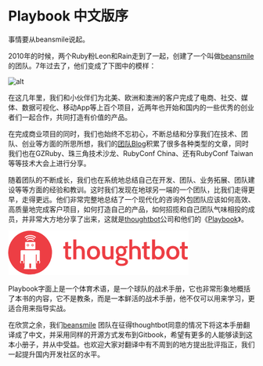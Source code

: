 # Playbook 中文版序

事情要从beansmile说起。

2010年的时候，两个Ruby粉Leon和Rain走到了一起，创建了一个叫做[beansmile](http://www.beansmile.com/) 的团队。7年过去了，他们变成了下图中的模样：

![alt](http://beantalk.net/static/upload/201610/S8XRUkrMmvzk1BhEZFamBzRY.jpg)

在这几年里，我们和小伙伴们为北美、欧洲和澳洲的客户完成了电商、社交、媒体、数据可视化、移动App等上百个项目，近两年也开始和国内的一些优秀的创业者们一起合作，共同打造有价值的产品。

在完成商业项目的同时，我们也始终不忘初心，不断总结和分享我们在技术、团队、创业等方面的所思所想，我们的[团队Blog](http://www.beansmile.com/blog)积累了很多各种类型的文章，同时我们也在GZRuby、珠三角技术沙龙、RubyConf China、还有RubyConf Taiwan等等技术大会上进行分享。

随着团队的不断成长，我们也在系统地总结自己在开发、团队、业务拓展、团队建设等等方面的经验和教训。这时我们发现在地球另一端的一个团队，比我们走得更早，走得更远。他们非常完整地总结了一个现代化的咨询外包团队应该如何高效、高质量地完成客户项目，如何打造自己的产品，如何招揽和自己团队气味相投的成员，并非常大方地分享了出来，这就是[thoughtbot](https://thoughtbot.com/)公司和他们的《[Playbook](https://thoughtbot.com/playbook)》。

![](/assets/import.png)

Playbook字面上是一个体育术语，是一个球队的战术手册，它也非常形象地概括了本书的内容，它不是教条，而是一本鲜活的战术手册，他不仅可以用来学习，更适合用来指导实战。

在欣赏之余，我们[beansmile](http://www.beansmile.com/) 团队在征得thoughtbot同意的情况下将这本手册翻译成了中文，并采用同样的开源方式发布到Gitbook，希望有更多的人能够读到这本小册子，并从中受益。也欢迎大家对翻译中有不周到的地方提出批评指正，我们一起提升国内开发社区的水平。

